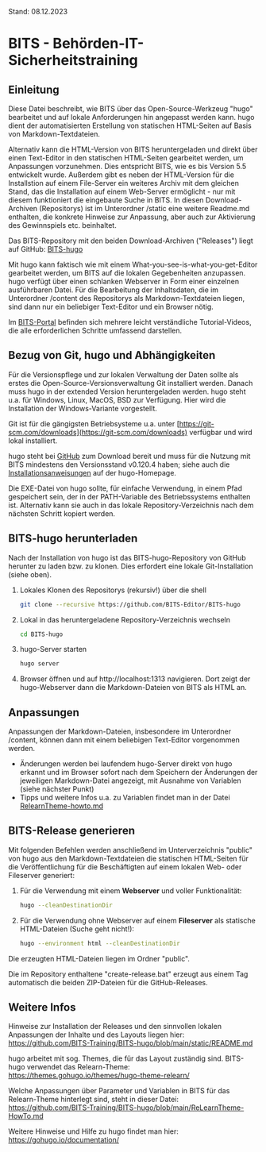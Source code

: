 Stand: 08.12.2023

# BITS - Behörden-IT-Sicherheitstraining

## Einleitung
Diese Datei beschreibt, wie BITS über das Open-Source-Werkzeug "hugo" bearbeitet und auf lokale Anforderungen hin angepasst werden kann. hugo dient der automatisierten Erstellung von statischen HTML-Seiten auf Basis von Markdown-Textdateien.

Alternativ kann die HTML-Version von BITS heruntergeladen und direkt über einen Text-Editor in den statischen HTML-Seiten gearbeitet werden, um Anpassungen vorzunehmen. Dies entspricht BITS, wie es bis Version 5.5 entwickelt wurde. Außerdem gibt es neben der HTML-Version für die Installstion auf einem File-Server ein weiteres Archiv mit dem gleichen Stand, das die Installation auf einem Web-Server ermöglicht - nur mit diesem funktioniert die eingebaute Suche in BITS.  In diesen Download-Archiven (Repositorys) ist im Unterordner /static eine weitere Readme.md enthalten, die konkrete Hinweise zur Anpassung, aber auch zur Aktivierung des Gewinnspiels etc. beinhaltet.

Das BITS-Repository mit den beiden Download-Archiven ("Releases") liegt auf GitHub: [BITS-hugo](https://github.com/BITS-Editor/BITS-hugo)

Mit hugo kann faktisch wie mit einem What-you-see-is-what-you-get-Editor gearbeitet werden, um BITS auf die lokalen Gegebenheiten anzupassen. hugo verfügt über einen schlanken Webserver in Form einer einzelnen ausführbaren Datei. Für die Bearbeitung der Inhaltsdaten, die im Unterordner /content des Repositorys als Markdown-Textdateien liegen, sind dann nur ein beliebiger Text-Editor und ein Browser nötig.

Im [BITS-Portal](https://www.bits-portal.eu) befinden sich mehrere leicht verständliche Tutorial-Videos, die alle erforderlichen Schritte umfassend darstellen.

## Bezug von Git, hugo und Abhängigkeiten

Für die Versionspflege und zur lokalen Verwaltung der Daten sollte als erstes die Open-Source-Versionsverwaltung Git installiert werden. Danach muss hugo in der extended Version heruntergeladen werden. hugo steht u.a. für Windows, Linux, MacOS, BSD zur Verfügung. Hier wird die Installation der Windows-Variante vorgestellt.

Git ist für die gängigsten Betriebsysteme u.a. unter [https://git-scm.com/downloads](https://git-scm.com/downloads) verfügbar und wird lokal installiert.

hugo steht bei [GitHub](https://github.com/gohugoio/hugo/releases) zum Download bereit und muss für die Nutzung mit BITS mindestens den Versionsstand v0.120.4 haben; siehe auch die  [Installationsanweisungen](https://gohugo.io/getting-started/installing/) auf der hugo-Homepage. 

Die EXE-Datei von hugo sollte, für einfache Verwendung, in einem Pfad gespeichert sein, der in der PATH-Variable des Betriebssystems enthalten ist. Alternativ kann sie auch in das lokale Repository-Verzeichnis nach dem nächsten Schritt kopiert werden.

## BITS-hugo herunterladen

Nach der Installation von hugo ist das BITS-hugo-Repository von GitHub herunter zu laden bzw. zu klonen. Dies erfordert eine lokale Git-Installation (siehe oben).


1. Lokales Klonen des Repositorys (rekursiv!) über die shell
   
    ```bash
    git clone --recursive https://github.com/BITS-Editor/BITS-hugo
    ```

2. Lokal in das heruntergeladene Repository-Verzeichnis wechseln

    ```bash
    cd BITS-hugo
    ```

3. hugo-Server starten

    ```bash
    hugo server
    ```

4. Browser öffnen und auf http://localhost:1313 navigieren. Dort zeigt der hugo-Webserver dann die Markdown-Dateien von BITS als HTML an.

## Anpassungen

Anpassungen der Markdown-Dateien, insbesondere im Unterordner /content, können dann mit einem beliebigen Text-Editor vorgenommen werden.

- Änderungen werden bei laufendem hugo-Server direkt von hugo erkannt und im Browser sofort nach dem Speichern der Änderungen der jeweiligen Markdown-Datei angezeigt, mit Ausnahme von Variablen (siehe nächster Punkt)
- Tipps und weitere Infos u.a. zu Variablen findet man in der Datei [RelearnTheme-howto.md](https://github.com/BITS-Training/BITS-hugo/blob/main/ReLearnTheme-HowTo.md) 

## BITS-Release generieren

Mit folgenden Befehlen werden anschließend im Unterverzeichnis "public" von hugo aus den Markdown-Textdateien die statischen HTML-Seiten für die Veröffentlichung für die Beschäftigten auf einem lokalen Web- oder Fileserver generiert:

1. Für die Verwendung mit einem **Webserver** und voller Funktionalität:

	```bash
	hugo --cleanDestinationDir
	```

2. Für die Verwendung ohne Webserver auf einem **Fileserver** als statische HTML-Dateien (Suche geht nicht!):

	```bash
	hugo --environment html --cleanDestinationDir
	```
Die erzeugten HTML-Dateien liegen im Ordner "public".

Die im Repository enthaltene "create-release.bat" erzeugt aus einem Tag automatisch die beiden ZIP-Dateien für die GitHub-Releases.

## Weitere Infos

Hinweise zur Installation der Releases und den sinnvollen lokalen Anpassungen der Inhalte und des Layouts liegen hier:
https://github.com/BITS-Training/BITS-hugo/blob/main/static/README.md

hugo arbeitet mit sog. Themes, die für das Layout zuständig sind. BITS-hugo verwendet das Relearn-Theme:
https://themes.gohugo.io/themes/hugo-theme-relearn/

Welche Anpassungen über Parameter und Variablen in BITS für das Relearn-Theme hinterlegt sind, steht in dieser Datei:
https://github.com/BITS-Training/BITS-hugo/blob/main/ReLearnTheme-HowTo.md

Weitere Hinweise und Hilfe zu hugo findet man hier:
https://gohugo.io/documentation/
